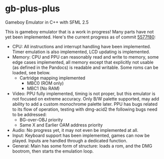 # gb-plus-plus
Gameboy Emulator in C++ with SFML 2.5

This is gameboy emulator that is a work in progress! Many parts have not yet been implemented. Here's the current progress as of commit [5577f80](https://github.com/dfrias100/gb-plus-plus/commit/5577f8049a566ba7b7da4d2ae3d53c82b7f5e862):
* CPU: All instructions and interrupt handling have been implemented. Timer emulation is also implemented, LCD updating is implemented.
* Memory: CPU and PPU can reasonably read and write to memory, some edge cases implemented, all memory except that explicitly not usable (as defined in the Pandocs) is readable and writable. Some roms can be loaded, see below.
  - Cartridge mapping implemented
  	* MBC0 (ROM only)
  	* MBC1 (No RAM)
* Video: PPU fully implemented, timing is not proper, but this emulator is not focused on extreme accuracy. Only B/W palette supported, may add ability to add a custom monochrome palette later. PPU has bugs related to its flow of operation, testing with dmg-acid2 the following bugs need to be addressed:
    * BG-over-OBJ priority
    * Same X and Earlier OAM address priority
* Audio: No progress yet, it may not even be implemented at all.
* Input: Keyboard support has been implemented, games can now be played. Inputs are handled through a dedicated function.
* General: Main has some form of structure: loads a rom, and the DMG bootrom, then starts the emulation loop.
